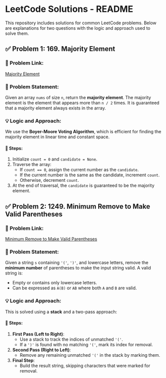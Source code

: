 # LeetCode Solutions - README

This repository includes solutions for common LeetCode problems. Below are explanations for two questions with the logic and approach used to solve them.

## ✅ Problem 1: 169. Majority Element

### 🔗 Problem Link:
[Majority Element](https://leetcode.com/problems/majority-element/)

### 📄 Problem Statement:
Given an array `nums` of size `n`, return the **majority element**. The majority element is the element that appears more than `n / 2` times. It is guaranteed that a majority element always exists in the array.

### 💡 Logic and Approach:
We use the **Boyer-Moore Voting Algorithm**, which is efficient for finding the majority element in linear time and constant space.

#### 🔁 Steps:
1. Initialize `count = 0` and `candidate = None`.
2. Traverse the array:
   - If `count == 0`, assign the current number as the `candidate`.
   - If the current number is the same as the candidate, increment `count`.
   - Otherwise, decrement `count`.
3. At the end of traversal, the `candidate` is guaranteed to be the majority element.

## ✅ Problem 2: 1249. Minimum Remove to Make Valid Parentheses

### 🔗 Problem Link:
[Minimum Remove to Make Valid Parentheses](https://leetcode.com/problems/minimum-remove-to-make-valid-parentheses/)

### 📄 Problem Statement:
Given a string `s` containing `'('`, `')'`, and lowercase letters, remove the **minimum number** of parentheses to make the input string valid. A valid string is:
- Empty or contains only lowercase letters.
- Can be expressed as `A(B)` or `AB` where both `A` and `B` are valid.

### 💡 Logic and Approach:
This is solved using a **stack** and a two-pass approach:

#### 🔁 Steps:
1. **First Pass (Left to Right)**:
   - Use a stack to track the indices of unmatched `'('`.
   - If a `')'` is found with no matching `'('`, mark its index for removal.
2. **Second Pass (Right to Left)**:
   - Remove any remaining unmatched `'('` in the stack by marking them.
3. **Final Step**:
   - Build the result string, skipping characters that were marked for removal.
